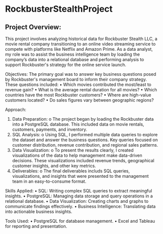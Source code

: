 # RockbusterStealthProject
## Project Overview:
This project involves analyzing historical data for Rockbuster Stealth LLC, a movie rental company transitioning to an online video streaming service to compete with platforms like Netflix and Amazon Prime. As a data analyst, my role was to assist the business intelligence team by loading the company’s data into a relational database and performing analysis to support Rockbuster's strategy for the online service launch.

Objectives:
The primary goal was to answer key business questions posed by Rockbuster's management board to inform their company strategy. These questions included:
•	Which movies contributed the most/least to revenue gain?
•	What is the average rental duration for all movies?
•	Which countries have the most Rockbuster customers?
•	Where are high-value customers located?
•	Do sales figures vary between geographic regions?

Approach:
1.	Data Preparation:
o	The project began by loading the Rockbuster data into a PostgreSQL database. This included data on movie rentals, customers, payments, and inventory.
2.	SQL Analysis:
o	Using SQL, I performed multiple data queries to explore the dataset and answer the business questions. Key queries focused on customer distribution, revenue contribution, and regional sales patterns.
3.	Data Visualization:
o	To present the results clearly, I created visualizations of the data to help management make data-driven decisions. These visualizations included revenue trends, geographical customer insights, and other key metrics.
4.	Deliverables:
o	The final deliverables includs SQL queries, visualizations, and insights that were presented to the management team in an easy-to-consume format.

Skills Applied:
•	SQL: Writing complex SQL queries to extract meaningful insights.
•	PostgreSQL: Managing data storage and query operations in a relational database.
•	Data Visualization: Creating charts and graphs  to communicate findings effectively.
•	Business Intelligence: Translating data into actionable business insights.

Tools Used:
•	PostgreSQL for database management.
•	Excel and Tableau for reporting and presentation.
